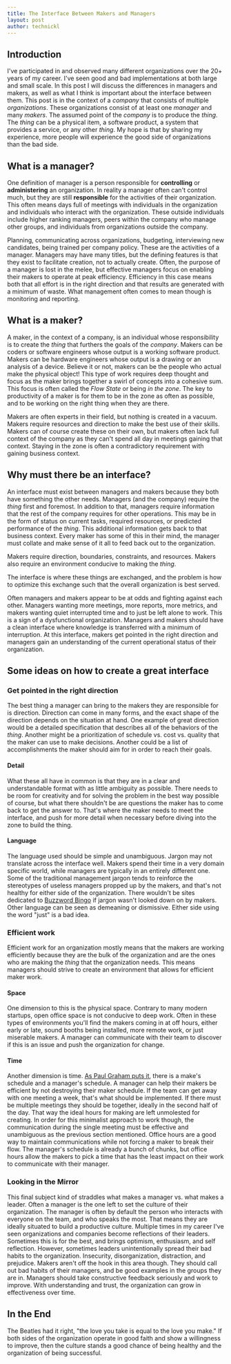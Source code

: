 ```yaml
---
title: The Interface Between Makers and Managers
layout: post
author: technickl
---
```

## Introduction
I've participated in and observed many different organizations over the 20+ years of my career.  I've seen good and bad implementations at both large and small scale.  In this post I will discuss the differences in managers and makers, as well as what I think is important about the interface between them. This post is in the context of a *company* that consists of multiple *organizations*.  These organizations consist of at least one *manager* and many *makers*.  The assumed point of the *company* is to produce the *thing*.  The *thing* can be a physical item, a software product, a system that provides a service, or any other *thing*.  My hope is that by sharing my experience, more people will experience the good side of organizations than the bad side. 

## What is a manager?
One definition of manager is a person responsible for **controlling** or **administering** an organization.  In reality a manager often can't control much, but they are still **responsible** for the activities of their organization. This often means days full of meetings with individuals in the organization and individuals who interact with the organization.  These outside individuals include higher ranking managers, peers within the company who manage other groups, and individuals from organizations outside the company. 

Planning, communicating across organizations, budgeting, interviewing new candidates, being trained per company policy.  These are the activities of a manager.  Managers may have many titles, but the defining features is that they exist to facilitate creation, not to actually create. Often, the purpose of a manager is lost in the melee, but effective managers focus on enabling their makers to operate at peak efficiency. Efficiency in this case means both that all effort is in the right direction and that results are generated with a minimum of waste.  What management often comes to mean though is monitoring and reporting.  

## What is a maker?
A maker, in the context of a company, is an individual whose responsibility is to create the *thing* that furthers the goals of the *company*.  Makers can be coders or software engineers whose output is a working software product.  Makers can be hardware engineers whose output is a drawing or an analysis of a device. Believe it or not, makers can be the people who actual make the physical object! This type of work requires deep thought and focus as the maker brings together a swirl of concepts into a cohesive sum.  This focus is often called the *Flow State* or being *in the zone*.  The key to productivity of a maker is for them to be in the zone as often as possible, and to be working on the right thing when they are there.

Makers are often experts in their field, but nothing is created in a vacuum.  Makers require resources and direction to make the best use of their skills.  Makers can of course create these on their own, but makers often lack full context of the company as they can't spend all day in meetings gaining that context. Staying in the zone is often a contradictory requirement with gaining business context.

## Why must there be an interface?
An interface must exist between managers and makers because they both have something the other needs.  Managers (and the company) require the *thing* first and foremost. In addition to that, managers require information that the rest of the company requires for other operations.  This may be in the form of status on current tasks, required resources, or predicted performance of the *thing*.  This additional information gets back to that business context.  Every maker has some of this in their mind, the manager must collate and make sense of it all to feed back out to the organization. 

Makers require direction, boundaries, constraints, and resources.  Makers also require an environment conducive to making the *thing*. 

The interface is where these things are exchanged, and the problem is how to optimize this exchange such that the overall organization is best served. 

Often managers and makers appear to be at odds and fighting against each other.  Managers wanting more meetings, more reports, more metrics, and makers wanting quiet interrupted time and to just be left alone to work. This is a sign of a dysfunctional organization.  Managers and makers should have a clean interface where knowledge is transferred with a minimum of interruption. At this interface, makers get pointed in the right direction and managers gain an understanding of the current operational status of their organization. 

## Some ideas on how to create a great interface
### Get pointed in the right direction
The best thing a manager can bring to the makers they are responsible for is direction.  Direction can come in many forms, and the exact shape of the direction depends on the situation at hand.  One example of great direction would be a detailed specification that describes all of the behaviors of the *thing*. Another might be a prioritization of schedule vs. cost vs. quality that the maker can use to make decisions.  Another could be a list of accomplishments the maker should aim for in order to reach their goals. 
#### Detail
What these all have in common is that they are in a clear and understandable format with as little ambiguity as possible. There needs to be room for creativity and for solving the problem in the best way possible of course, but what there shouldn't be are questions the maker has to come back to get the answer to. That's where the maker needs to meet the interface, and push for more detail when necessary before diving into the zone to build the thing.
#### Language
The language used should be simple and unambiguous.  Jargon may not translate across the interface well.  Makers spend their time in a very domain specific world, while managers are typically in an entirely different one.  Some of the traditional management jargon tends to reinforce the stereotypes of useless managers propped up by the makers, and that's not healthy for either side of the organization. There wouldn't be sites dedicated to [Buzzword Bingo](https://lurkertech.com/buzzword-bingo/) if jargon wasn't looked down on by makers. Other language can be seen as demeaning or dismissive.  Either side using the word "just" is a bad idea.  

### Efficient work
Efficient work for an organization mostly means that the makers are working efficiently because they are the bulk of the organization and are the ones who are making the *thing* that the organization needs.  This means managers should strive to create an environment that allows for efficient maker work.  
#### Space
One dimension to this is the physical space.  Contrary to many modern startups, open office space is not conducive to deep work.  Often in these types of environments you'll find the makers coming in at off hours, either early or late, sound booths being installed, more remote work, or just miserable makers. A manager can communicate with their team to discover if this is an issue and push the organization for change.  
#### Time
Another dimension is time.  [As Paul Graham puts it](http://paulgraham.com/makersschedule.html), there is a make's schedule and a manager's schedule. A manager can help their makers be efficient by not destroying their maker schedule.  If the team can get away with one meeting a week, that's what should be implemented.  If there must be multiple meetings they should be together, ideally in the second half of the day.  That way the ideal hours for making are left unmolested for creating.  In order for this minimalist approach to work though, the communication during the single meeting must be effective and unambiguous as the previous section mentioned.
Office hours are a good way to maintain communications while not forcing a maker to break their flow.  The manager's schedule is already a bunch of chunks, but office hours allow the makers to pick a time that has the least impact on their work to communicate with their manager.

### Looking in the Mirror
This final subject kind of straddles what makes a manager vs. what makes a leader.  Often a manager is the one left to set the culture of their organization.  The manager is often by default the person who interacts with everyone on the team, and who speaks the most.  That means they are ideally situated to build a productive culture.  Multiple times in my career I've seen organizations and companies become reflections of their leaders.  Sometimes this is for the best, and brings optimism, enthusiasm, and self reflection.  However, sometimes leaders unintentionally spread their bad habits to the organization.  Insecurity, disorganization, distraction, and prejudice.  Makers aren't off the hook in this area though.  They should call out bad habits of their managers, and be good examples in the groups they are in.  Managers should take constructive feedback seriously and work to improve.  With understanding and trust, the organization can grow in effectiveness over time.

## In the End
The Beatles had it right, "the love you take is equal to the love you make." If both sides of the organization operate in good faith and show a willingness to improve, then the culture stands a good chance of being healthy and the organization of being successful. 